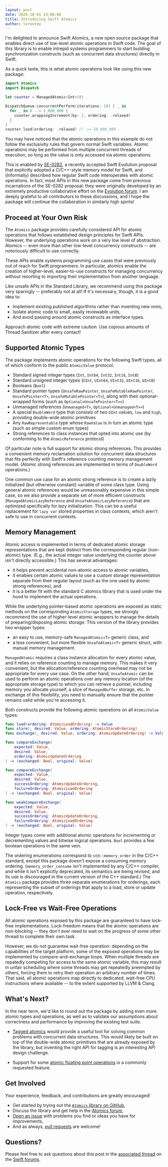 ```yaml
---
layout: post
date: 2020-10-01 14:00:00
title: Introducing Swift Atomics
author: lorentey
---
```


I'm delighted to announce Swift Atomics, a new open source package that enables direct use of low-level atomic operations in Swift code. The goal of this library is to enable intrepid systems programmers to start building synchronization constructs (such as concurrent data structures) directly in Swift.

As a quick taste, this is what atomic operations look like using this new package:

~~~swift
import Atomics
import Dispatch

let counter = ManagedAtomic<Int>(0)

DispatchQueue.concurrentPerform(iterations: 10) { _ in
  for _ in 0 ..< 1_000_000 {
    counter.wrappingIncrement(by: 1, ordering: .relaxed)
  }
}
counter.load(ordering: .relaxed) // ⟹ 10_000_000
~~~

You may have noticed that the atomic operations in this example do not follow the exclusivity rules that govern normal Swift variables. Atomic operations may be performed from multiple concurrent threads of execution, so long as the value is only accessed via atomic operations.

This is enabled by [SE-0282], a recently accepted Swift Evolution proposal that explicitly adopted a C/C++-style memory model for Swift, and (informally) described how regular Swift code interoperates with atomic operations. In fact, most APIs in this new package come from previous incarnations of the SE-0282 proposal: they were originally developed by an extremely productive collaborative effort on the [Evolution forum][pitch]. I am deeply grateful to all contributors to these discussions, and I hope the package will continue the collaboration in similarly high spirits!

[SE-0282]: https://github.com/apple/swift-evolution/blob/master/proposals/0282-atomics.md
[pitch]: https://forums.swift.org/t/low-level-atomic-operations/34683

## Proceed at Your Own Risk

The `Atomics` package provides carefully considered API for atomic operations that follows established design principles for Swift APIs. However, the underlying operations work on a very low level of abstraction. Atomics -- even more than other low-level concurrency constructs -- are notoriously difficult to use correctly.

These APIs enable systems programming use cases that were previously out of reach for Swift programmers. In particular, atomics enable the creation of higher-level, easier-to-use constructs for managing concurrency without resorting to importing their implementation from another language.

Like unsafe APIs in the Standard Library, we recommend using this package very sparingly -- preferably not at all! If it's necessary, though, it is a good idea to:

* Implement existing published algorithms rather than inventing new ones,
* Isolate atomic code to small, easily reviewable units,
* And avoid passing around atomic constructs as interface types.

Approach atomic code with extreme caution. Use copious amounts of Thread Sanitizer after every contact!

## Supported Atomic Types

The package implements atomic operations for the following Swift types, all of which conform to the public `AtomicValue` protocol:

- Standard signed integer types (`Int`, `Int64`, `Int32`, `Int16`, `Int8`)
- Standard unsigned integer types (`UInt`, `UInt64`, `UInt32`, `UInt16`, `UInt8`)
- Booleans (`Bool`)
- Standard pointer types (`UnsafeRawPointer`, `UnsafeMutableRawPointer`, `UnsafePointer<T>`, `UnsafeMutablePointer<T>`), along with their optional-wrapped forms (such as `Optional<UnsafePointer<T>>`)
- Unmanaged references (`Unmanaged<T>`, `Optional<Unmanaged<T>>`)
- A special `DoubleWord` type that consists of two `UInt` values, `low` and `high`, providing double-wide atomic primitives
- Any `RawRepresentable` type whose `RawValue` is in turn an atomic type (such as simple custom enum types)
- Strong references to class instances that opted into atomic use (by conforming to the `AtomicReference` protocol)

Of particular note is full support for atomic strong references. This provides a convenient memory reclamation solution for concurrent data structures that fits perfectly with Swift's reference counting memory management model. (Atomic strong references are implemented in terms of `DoubleWord` operations.) 

One common use case for an atomic strong reference is to create a lazily initialized (but otherwise constant) variable of some class type. Using general atomic references would be unreasonably expensive in this simple case, so we also provide a separate set of more efficient constructs (`ManagedAtomicLazyReference` and `UnsafeAtomicLazyReference`) that are optimized specifically for lazy initialization. This can be a useful replacement for `lazy var` stored properties in class contexts, which aren't safe to use in concurrent contexts.

## Memory Management

Atomic access is implemented in terms of dedicated atomic storage representations that are kept distinct from the corresponding regular (non-atomic) type. (E.g., the actual integer value underlying the counter above isn't directly accessible.) This has several advantages:

- it helps prevent accidental non-atomic access to atomic variables,
- it enables certain atomic values to use a custom storage representation separate from their regular layout (such as the one used by atomic strong references), and
- it is a better fit with the standard C atomics library that is used under the hood to implement the actual operations.

[SE-0282]: https://github.com/apple/swift-evolution/blob/master/proposals/0282-atomics.md

While the underlying pointer-based atomic operations are exposed as static methods on the corresponding `AtomicStorage` types, we strongly recommend the use of higher-level atomic wrappers to manage the details of preparing/disposing atomic storage. This version of the library provides two wrapper types:

- an easy to use, memory-safe `ManagedAtomic<T>` generic class, and
- a less convenient, but more flexible `UnsafeAtomic<T>` generic struct, with manual memory management.

`ManagedAtomic` requires a class instance allocation for every atomic value, and it relies on reference counting to manage memory. This makes it very convenient, but the allocation/reference counting overhead may not be appropriate for every use case. On the other hand, `UnsafeAtomic` can be used to perform an atomic operations over any memory location (of the appropriate storage type) to which you can retrieve a pointer, including memory you allocate yourself, a slice of `ManagedBuffer` storage, etc. In exchange of this flexibility, you need to manually ensure that the pointer remains valid while you're accessing it.

Both constructs provide the following atomic operations on all `AtomicValue` types:


~~~swift
func load(ordering: AtomicLoadOrdering) -> Value
func store(_ desired: Value, ordering: AtomicStoreOrdering)
func exchange(_ desired: Value, ordering: AtomicUpdateOrdering) -> Value

func compareExchange(
    expected: Value,
    desired: Value,
    ordering: AtomicUpdateOrdering
) -> (exchanged: Bool, original: Value)

func compareExchange(
    expected: Value,
    desired: Value,
    successOrdering: AtomicUpdateOrdering,
    failureOrdering: AtomicLoadOrdering
) -> (exchanged: Bool, original: Value)

func weakCompareExchange(
    expected: Value,
    desired: Value,
    successOrdering: AtomicUpdateOrdering,
    failureOrdering: AtomicLoadOrdering
) -> (exchanged: Bool, original: Value)
~~~

Integer types come with additional atomic operations for incrementing or decrementing values and bitwise logical operations. `Bool` provides a few boolean operations in the same vein.

The ordering enumerations correspond to `std::memory_order` in the C/C++ standard, except this package doesn't expose a consuming memory ordering. (`memory_order_consume` isn't implemented by any C/C++ compiler, and while it isn't explicitly deprecated, its semantics are being revised, and its use is discouraged in the current version of the C++ standard.) The `Atomics` package provides three separate enumerations for orderings, each representing the subset of orderings that apply to a load, store or update operation, respectively.

## Lock-Free vs Wait-Free Operations

All atomic operations exposed by this package are guaranteed to have lock-free implementations. Lock-freedom means that the atomic operations are non-blocking -- they don't ever need to wait on the progress of some other thread to complete their own task.

However, we do not guarantee wait-free operation: depending on the capabilities of the target platform, some of the exposed operations may be implemented by compare-and-exchange loops. When multiple threads are repatedly competing for access to the same atomic variable, this may result in unfair scheduling where some threads may get repeatedly preempted by others, forcing them to retry their operation an arbitrary number of times. That said, all atomic operations map directly to dedicated, wait-free CPU instructions where available -- to the extent supported by LLVM & Clang.

## What's Next?

In the near term, we'd like to round out the package by adding even more atomic types and operations, as well as to validate our assumptions about correctness and performance by improving the existing test suite.

* [Tagged atomics](https://github.com/apple/swift-atomics/issues/1) would provide a useful tool for solving common problems with concurrent data structures. This would likely be built on top of the double-wide atomic primitives that are already exposed by the library, but inventing the right API for tagging is an interesting API design challenge.

* Support for some [atomic floating point operations](https://github.com/apple/swift-atomics/issues/2) is a commonly requested feature.

## Get Involved

Your experience, feedback, and contributions are greatly encouraged!

* Get started by trying out the [`Atomics` library on GitHub](https://github.com/apple/swift-atomics),
* Discuss the library and get help in the [Atomics forum](https://forums.swift.org/c/related-projects/swift-atomics),
* [Open an issue](https://github.com/apple/swift-atomics/issues) with problems you find or ideas you have for improvements,
* And as always, [pull requests](https://github.com/apple/swift-atomics/pulls) are welcome!

## Questions?

Please feel free to ask questions about this post in the [associated thread](https://forums.swift.org/t/introducing-swift-atomics) on the [Swift forums](https://forums.swift.org/).
